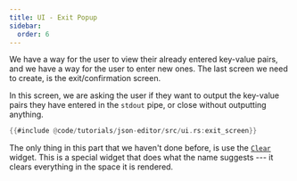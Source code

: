 ```yaml
---
title: UI - Exit Popup
sidebar:
  order: 6
---
```


We have a way for the user to view their already entered key-value pairs, and we have a way for the
user to enter new ones. The last screen we need to create, is the exit/confirmation screen.

In this screen, we are asking the user if they want to output the key-value pairs they have entered
in the `stdout` pipe, or close without outputting anything.

```rust
{{#include @code/tutorials/json-editor/src/ui.rs:exit_screen}}
```

The only thing in this part that we haven't done before, is use the
[`Clear`](https://docs.rs/ratatui/latest/ratatui/widgets/struct.Clear.html) widget. This is a
special widget that does what the name suggests --- it clears everything in the space it is
rendered.

